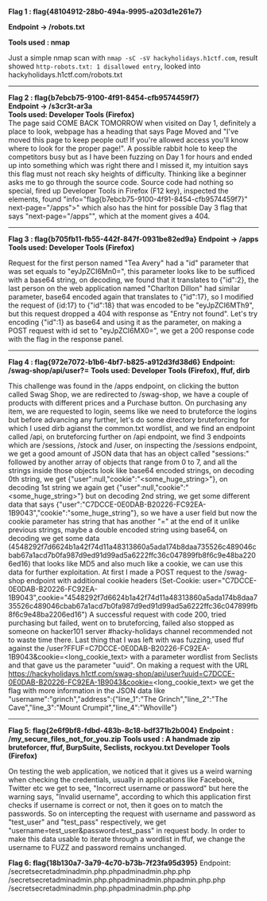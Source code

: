 **Flag 1 : flag{48104912-28b0-494a-9995-a203d1e261e7}**

**Endpoint -> /robots.txt**

**Tools used : nmap**

Just a simple nmap scan with ```nmap -sC -sV hackyholidays.h1ctf.com```, result showed ```http-robots.txt: 1 disallowed entry```, looked into hackyholidays.h1ctf.com/robots.txt

--------------------------------------------------------------------------------

**Flag 2 : flag{b7ebcb75-9100-4f91-8454-cfb9574459f7}**  
**Endpoint -> /s3cr3t-ar3a**  
**Tools used: Developer Tools (Firefox)**  
The page said COME BACK TOMORROW when visited on Day 1, definitely a place to look, webpage has a heading that says Page Moved and "I've moved this page to keep people out! If you're allowed access you'll know where to look for the proper page!". A possible rabbit hole to keep the competitors busy but as I have been fuzzing on Day 1 for hours and ended up into something which was right there and I missed it, my intuition says this flag must not reach sky heights of difficulty. Thinking like a beginner asks me to go through the source code. Source code had nothing so special, fired up Developer Tools in Firefox (F12 key), inspected the elements, found "info="flag{b7ebcb75-9100-4f91-8454-cfb9574459f7}" next-page="/apps">" which also has the hint for possible Day 3 flag that says "next-page="/apps"", which at the moment gives a 404.   

--------------------------------------------------------------------------------

**Flag 3 : flag{b705fb11-fb55-442f-847f-0931be82ed9a}**
**Endpoint -> /apps**
**Tools used: Developer Tools (Firefox)**

Request for the first person named "Tea Avery" had a "id" parameter that was set equals to "eyJpZCI6Mn0=", this parameter looks like to be sufficed with a base64 string, on decoding, we found that it translates to {"id":2}, the last person on the web application named "Charlton Dillon" had similar parameter, base64 encoded again that translates to {"id":17}, so I modified the request of {id:17} to {"id":18} that was encoded to be "eyJpZCI6MTh9", but this request dropped a 404 with response as "Entry not found".
Let's try encoding {"id":1} as base64 and using it as the parameter, on making a POST request with id set to "eyJpZCI6MX0=", we get a 200 response code with the flag in the response panel. 

-------------------------------------------------------------

**Flag 4 : flag{972e7072-b1b6-4bf7-b825-a912d3fd38d6}**
**Endpoint: /swag-shop/api/user?=**
**Tools used: Developer Tools (Firefox), ffuf, dirb**

This challenge was found in the /apps endpoint, on clicking the button called Swag Shop, we are redirected to /swag-shop, we have a couple of products with different prices and a Purchase button. On purchasing any item, we are requested to login, seems like we need to bruteforce the logins but before advancing any further, let's do some directory bruteforcing for which I used dirb agianst the common.txt wordlist, and we find an endpoint called /api, on bruteforcing further on /api endpoint, we find 3 endpoints which are /sessions, /stock and /user, on inspecting the /sessions endpoint, we get a good amount of JSON data that has an object called "sessions:" followed by another array of objects that range from 0 to 7, and all the strings inside those objects look like base64 encoded strings, on decoding 0th string, we get {"user":null,"cookie":"<some_huge_string>"}, on decoding 1st string we again get {"user":null,"cookie":"<some_huge_string>"} but on decoding 2nd string, we get some different data that says {"user":"C7DCCE-0E0DAB-B20226-FC92EA-1B9043","cookie":"some_huge_string"}, so we have a user field but now the cookie parameter has string that has another "=" at the end of it unlike previous strings, maybe a double encoded string using base64, on decoding we get some data (4548292f7d6624b1a42f74d11a48313860a5ada174b8daa735526c489046cbab67a1acd7b0fa987d9ed91d99ad5a6222ffc36c047899fb8f6c9e48ba2206ed16) that looks like MD5 and also much like a cookie, we can use this data for further exploitation. At first I made a POST request to the /swag-shop endpoint with additional cookie headers (Set-Cookie: user="C7DCCE-0E0DAB-B20226-FC92EA-1B9043",cookie="4548292f7d6624b1a42f74d11a48313860a5ada174b8daa735526c489046cbab67a1acd7b0fa987d9ed91d99ad5a6222ffc36c047899fb8f6c9e48ba2206ed16")
A successful request with code 200, tried purchasing but failed, went on to bruteforcing, failed also stopped as someone on hacker101 server #hacky-holidays channel recommended not to waste time there. Last thing that I was left with was fuzzing, used ffuf against the /user?FFUF=C7DCCE-0E0DAB-B20226-FC92EA-1B9043&cookie=<long_cookie_text> with a parameter wordlist from Seclists and that gave us the parameter "uuid". On making a request with the URL https://hackyholidays.h1ctf.com/swag-shop/api/user?uuid=C7DCCE-0E0DAB-B20226-FC92EA-1B9043&cookie=<long_cookie_text> we get the flag with more information in the JSON data like 
"username":"grinch","address":{"line_1":"The Grinch","line_2":"The Cave","line_3":"Mount Crumpit","line_4":"Whoville"}

--------------------------------------------------------------------------------

**Flag 5: flag{2e6f9bf8-fdbd-483b-8c18-bdf371b2b004}**
**Endpoint : /my_secure_files_not_for_you.zip**
**Tools used : A handmade zip bruteforcer, ffuf, BurpSuite, Seclists, rockyou.txt Developer Tools (Firefox)**

On testing the web application, we noticed that it gives us a weird warning when checking the credentials, usually in applications like Facebook, Twitter etc we get to see, "Incorrect username or password" but here the warning says, "Invalid username", according to which this application first checks if username is correct or not, then it goes on to match the passwords. So on intercepting the request with username and password as "test_user" and "test_pass" respectively, we get "username=test_user&password=test_pass" in request body. In order to make this data usable to iterate through a wordlist in ffuf, we change the username to FUZZ and password remains unchanged. 
 

**Flag 6: flag{18b130a7-3a79-4c70-b73b-7f23fa95d395}**
Endpoint: /secretsecretadminadmin.php.phpadminadmin.php.php
          /secretsecretadminadmin.php.phpadminadmin.phpadmin.php.php
          /secretsecretadminadmin.php.phpadminadmin.php.php
